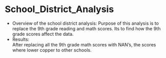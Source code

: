 # School_District_Analysis

- Overview of the school district analysis:                                                                                                                         Purpose of this analysis is to replace the 9th grade reading and math scores. Its to find how the 9th grade scores affect the data.
- Results:                                             
 After replacing all the 9th grade math scores with NAN’s,  the scores where lower copper to other schools. 
